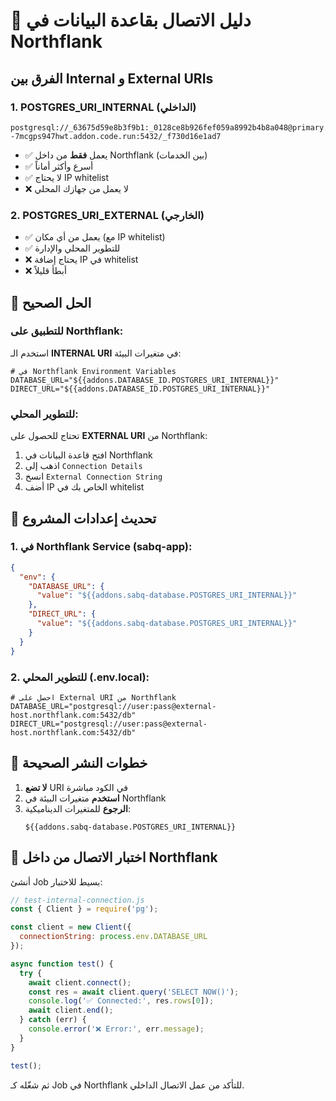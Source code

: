 # 🔌 دليل الاتصال بقاعدة البيانات في Northflank

## الفرق بين Internal و External URIs

### 1. POSTGRES_URI_INTERNAL (الداخلي)
```
postgresql://_63675d59e8b3f9b1:_0128ce8b926fef059a8992b4b8a048@primary.sabq--7mcgps947hwt.addon.code.run:5432/_f730d16e1ad7
```
- ✅ يعمل **فقط** من داخل Northflank (بين الخدمات)
- ✅ أسرع وأكثر أماناً
- ✅ لا يحتاج IP whitelist
- ❌ لا يعمل من جهازك المحلي

### 2. POSTGRES_URI_EXTERNAL (الخارجي)
- ✅ يعمل من أي مكان (مع IP whitelist)
- ✅ للتطوير المحلي والإدارة
- ❌ يحتاج إضافة IP في whitelist
- ❌ أبطأ قليلاً

## 🎯 الحل الصحيح

### للتطبيق على Northflank:
استخدم الـ **INTERNAL URI** في متغيرات البيئة:

```env
# في Northflank Environment Variables
DATABASE_URL="${{addons.DATABASE_ID.POSTGRES_URI_INTERNAL}}"
DIRECT_URL="${{addons.DATABASE_ID.POSTGRES_URI_INTERNAL}}"
```

### للتطوير المحلي:
تحتاج للحصول على **EXTERNAL URI** من Northflank:

1. افتح قاعدة البيانات في Northflank
2. اذهب إلى `Connection Details`
3. انسخ `External Connection String`
4. أضف IP الخاص بك في whitelist

## 📝 تحديث إعدادات المشروع

### 1. في Northflank Service (sabq-app):
```json
{
  "env": {
    "DATABASE_URL": {
      "value": "${{addons.sabq-database.POSTGRES_URI_INTERNAL}}"
    },
    "DIRECT_URL": {
      "value": "${{addons.sabq-database.POSTGRES_URI_INTERNAL}}"
    }
  }
}
```

### 2. للتطوير المحلي (.env.local):
```env
# احصل على External URI من Northflank
DATABASE_URL="postgresql://user:pass@external-host.northflank.com:5432/db"
DIRECT_URL="postgresql://user:pass@external-host.northflank.com:5432/db"
```

## 🚀 خطوات النشر الصحيحة

1. **لا تضع** URI في الكود مباشرة
2. **استخدم** متغيرات البيئة في Northflank
3. **الرجوع** للمتغيرات الديناميكية:
   ```
   ${{addons.sabq-database.POSTGRES_URI_INTERNAL}}
   ```

## 🔧 اختبار الاتصال من داخل Northflank

أنشئ Job بسيط للاختبار:

```javascript
// test-internal-connection.js
const { Client } = require('pg');

const client = new Client({
  connectionString: process.env.DATABASE_URL
});

async function test() {
  try {
    await client.connect();
    const res = await client.query('SELECT NOW()');
    console.log('✅ Connected:', res.rows[0]);
    await client.end();
  } catch (err) {
    console.error('❌ Error:', err.message);
  }
}

test();
```

ثم شغّله كـ Job في Northflank للتأكد من عمل الاتصال الداخلي.
